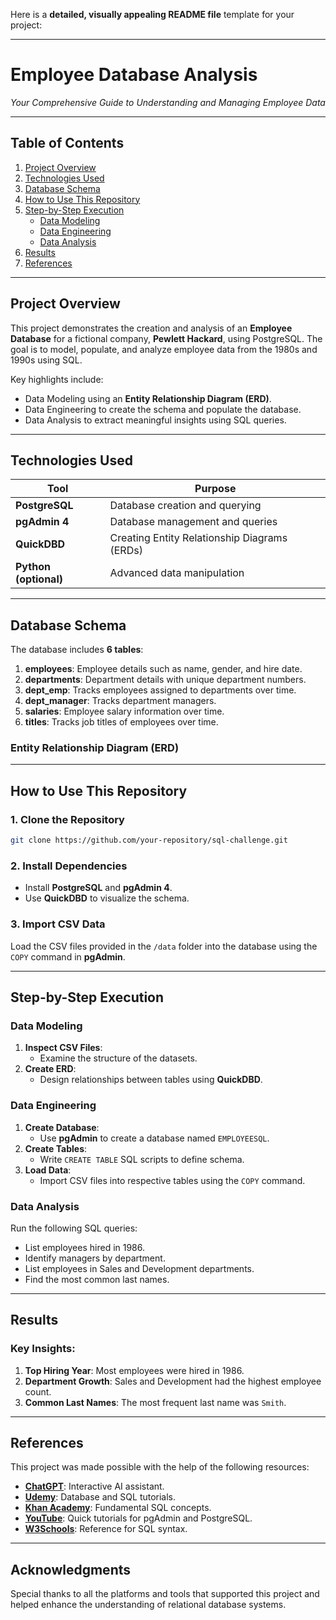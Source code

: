 Here is a **detailed, visually appealing README file** template for your project:

---

# **Employee Database Analysis**  
*Your Comprehensive Guide to Understanding and Managing Employee Data*

---

## **Table of Contents**

1. [Project Overview](#project-overview)
2. [Technologies Used](#technologies-used)
3. [Database Schema](#database-schema)
4. [How to Use This Repository](#how-to-use-this-repository)
5. [Step-by-Step Execution](#step-by-step-execution)
    - [Data Modeling](#data-modeling)
    - [Data Engineering](#data-engineering)
    - [Data Analysis](#data-analysis)
6. [Results](#results)
7. [References](#references)

---

## **Project Overview**

This project demonstrates the creation and analysis of an **Employee Database** for a fictional company, **Pewlett Hackard**, using PostgreSQL. The goal is to model, populate, and analyze employee data from the 1980s and 1990s using SQL.

Key highlights include:
- Data Modeling using an **Entity Relationship Diagram (ERD)**.
- Data Engineering to create the schema and populate the database.
- Data Analysis to extract meaningful insights using SQL queries.

---

## **Technologies Used**

| **Tool**          | **Purpose**                       |
|--------------------|-----------------------------------|
| **PostgreSQL**     | Database creation and querying    |
| **pgAdmin 4**      | Database management and queries   |
| **QuickDBD**       | Creating Entity Relationship Diagrams (ERDs) |
| **Python (optional)** | Advanced data manipulation     |

---

## **Database Schema**

The database includes **6 tables**:

1. **employees**: Employee details such as name, gender, and hire date.
2. **departments**: Department details with unique department numbers.
3. **dept_emp**: Tracks employees assigned to departments over time.
4. **dept_manager**: Tracks department managers.
5. **salaries**: Employee salary information over time.
6. **titles**: Tracks job titles of employees over time.

### **Entity Relationship Diagram (ERD)**

---

## **How to Use This Repository**

### **1. Clone the Repository**
```bash
git clone https://github.com/your-repository/sql-challenge.git
```

### **2. Install Dependencies**
- Install **PostgreSQL** and **pgAdmin 4**.
- Use **QuickDBD** to visualize the schema.

### **3. Import CSV Data**
Load the CSV files provided in the `/data` folder into the database using the `COPY` command in **pgAdmin**.

---

## **Step-by-Step Execution**

### **Data Modeling**
1. **Inspect CSV Files**:
   - Examine the structure of the datasets.
2. **Create ERD**:
   - Design relationships between tables using **QuickDBD**.

### **Data Engineering**
1. **Create Database**:
   - Use **pgAdmin** to create a database named `EMPLOYEESQL`.
2. **Create Tables**:
   - Write `CREATE TABLE` SQL scripts to define schema.
3. **Load Data**:
   - Import CSV files into respective tables using the `COPY` command.

### **Data Analysis**
Run the following SQL queries:
- List employees hired in 1986.
- Identify managers by department.
- List employees in Sales and Development departments.
- Find the most common last names.

---

## **Results**

### **Key Insights:**
1. **Top Hiring Year**: Most employees were hired in 1986.
2. **Department Growth**: Sales and Development had the highest employee count.
3. **Common Last Names**: The most frequent last name was `Smith`.

---

## **References**

This project was made possible with the help of the following resources:
- **[ChatGPT](https://openai.com/chatgpt)**: Interactive AI assistant.
- **[Udemy](https://www.udemy.com/)**: Database and SQL tutorials.
- **[Khan Academy](https://www.khanacademy.org/)**: Fundamental SQL concepts.
- **[YouTube](https://www.youtube.com/)**: Quick tutorials for pgAdmin and PostgreSQL.
- **[W3Schools](https://www.w3schools.com/)**: Reference for SQL syntax.

---

## **Acknowledgments**
Special thanks to all the platforms and tools that supported this project and helped enhance the understanding of relational database systems.


